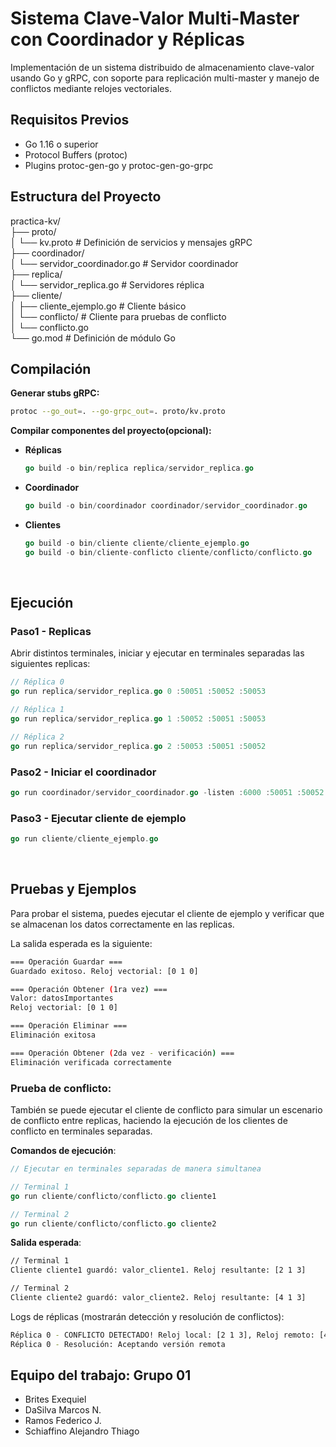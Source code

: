 # Sistema Clave-Valor Multi-Master con Coordinador y Réplicas

Implementación de un sistema distribuido de almacenamiento clave-valor usando Go y gRPC, con soporte para replicación multi-master y manejo de conflictos mediante relojes vectoriales.

## Requisitos Previos

- Go 1.16 o superior
- Protocol Buffers (protoc)
- Plugins protoc-gen-go y protoc-gen-go-grpc

## Estructura del Proyecto
practica-kv/  
├── proto/  
│   └── kv.proto # Definición de servicios y mensajes gRPC  
├── coordinador/  
│   └── servidor_coordinador.go # Servidor coordinador  
├── replica/  
│   └── servidor_replica.go # Servidores réplica  
├── cliente/  
│   ├── cliente_ejemplo.go # Cliente básico  
│   └── conflicto/ # Cliente para pruebas de conflicto  
│   └── conflicto.go  
└── go.mod # Definición de módulo Go  


## Compilación

**Generar stubs gRPC:**

```bash
protoc --go_out=. --go-grpc_out=. proto/kv.proto
```


**Compilar componentes del proyecto(opcional):**  

 - **Réplicas**
    ```go
    go build -o bin/replica replica/servidor_replica.go
    ```

 - **Coordinador**
    ```go
    go build -o bin/coordinador coordinador/servidor_coordinador.go
    ```

 - **Clientes**
    ```go
    go build -o bin/cliente cliente/cliente_ejemplo.go
    go build -o bin/cliente-conflicto cliente/conflicto/conflicto.go
    ```

<br>  

## Ejecución

### Paso1 - Replicas
Abrir distintos terminales, iniciar y ejecutar en terminales separadas las siguientes replicas:

```go
// Réplica 0
go run replica/servidor_replica.go 0 :50051 :50052 :50053
```

```go
// Réplica 1
go run replica/servidor_replica.go 1 :50052 :50051 :50053
```

```go
// Réplica 2
go run replica/servidor_replica.go 2 :50053 :50051 :50052
```

### Paso2 - Iniciar el coordinador

```go
go run coordinador/servidor_coordinador.go -listen :6000 :50051 :50052 :50053
```


### Paso3 - Ejecutar cliente de ejemplo
```go
go run cliente/cliente_ejemplo.go
```

<br>  

## Pruebas y Ejemplos
Para probar el sistema, puedes ejecutar el cliente de ejemplo y verificar que se almacenan los datos correctamente en las replicas. 

La salida esperada es la siguiente:

```bash
=== Operación Guardar ===
Guardado exitoso. Reloj vectorial: [0 1 0]

=== Operación Obtener (1ra vez) ===
Valor: datosImportantes
Reloj vectorial: [0 1 0]

=== Operación Eliminar ===
Eliminación exitosa

=== Operación Obtener (2da vez - verificación) ===
Eliminación verificada correctamente
```

### Prueba de conflicto:
También se puede ejecutar el cliente de conflicto para simular un escenario de conflicto entre replicas, haciendo la ejecución de los clientes de conflicto en terminales separadas.  

**Comandos de ejecución**: 

```go
// Ejecutar en terminales separadas de manera simultanea

// Terminal 1
go run cliente/conflicto/conflicto.go cliente1

// Terminal 2
go run cliente/conflicto/conflicto.go cliente2
```

**Salida esperada**:

```bash
// Terminal 1
Cliente cliente1 guardó: valor_cliente1. Reloj resultante: [2 1 3]

// Terminal 2
Cliente cliente2 guardó: valor_cliente2. Reloj resultante: [4 1 3]
```


Logs de réplicas (mostrarán detección y resolución de conflictos):  

```bash
Réplica 0 - CONFLICTO DETECTADO! Reloj local: [2 1 3], Reloj remoto: [4 1 3]
Réplica 0 - Resolución: Aceptando versión remota
```

## Equipo del trabajo: Grupo 01  
- Brites Exequiel
- DaSilva Marcos N.
- Ramos Federico J.
- Schiaffino Alejandro Thiago
